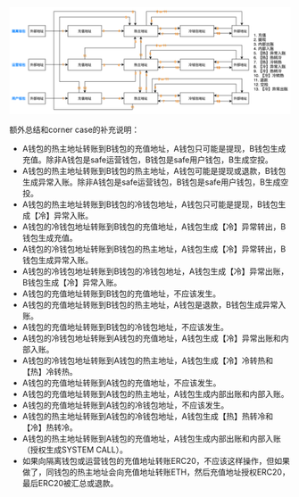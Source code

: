 ![](image/订单.jpg)

额外总结和corner case的补充说明：
- A钱包的热主地址转账到B钱包的充值地址，A钱包只可能是提现，B钱包生成充值。除非A钱包是safe运营钱包，B钱包是safe用户钱包，B生成空投。
- A钱包的热主地址转账到B钱包的热主地址，A钱包可能是提现或退款，B钱包生成异常入账。除非A钱包是safe运营钱包，B钱包是safe用户钱包，B生成空投。
- A钱包的热主地址转账到B钱包的冷钱包地址，A钱包只可能是提现，B钱包生成【冷】异常入账。
- A钱包的冷钱包地址转账到B钱包的充值地址，A钱包生成【冷】异常转出，B钱包生成充值。
- A钱包的冷钱包地址转账到B钱包的热主地址，A钱包生成【冷】异常转出，B钱包生成异常入账。
- A钱包的冷钱包地址转账到B钱包的冷钱包地址，A钱包生成【冷】异常出账，B钱包生成【冷】异常入账。
- A钱包的充值地址转账到B钱包的充值地址，不应该发生。
- A钱包的充值地址转账到B钱包的热主地址，A钱包是退款，B钱包生成异常入账。
- A钱包的充值地址转账到B钱包的冷钱包地址，不应该发生。
- A钱包的冷钱包地址转账到A钱包的充值地址，A钱包生成【冷】异常出账和内部入账。
- A钱包的冷钱包地址转账到A钱包的热主地址，A钱包生成【冷】冷转热和【热】冷转热。
- A钱包的充值地址转账到A钱包的充值地址，不应该发生。
- A钱包的充值地址转账到A钱包的热主地址，A钱包生成内部出账和内部入账。
- A钱包的充值地址转账到A钱包的冷钱包地址，不应该发生。
- A钱包的热主地址转账到A钱包的冷钱包地址，A钱包生成【热】热转冷和【冷】热转冷。
- A钱包的热主地址转账到A钱包的充值地址，A钱包生成内部出账和内部入账（授权生成SYSTEM CALL）。
- 如果向隔离钱包或运营钱包的充值地址转账ERC20，不应该这样操作，但如果做了，同钱包的热主地址会向充值地址转账ETH，然后充值地址授权ERC20，最后ERC20被汇总或退款。
